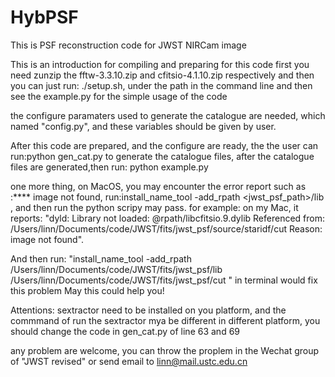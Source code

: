 # HybPSF
This is PSF reconstruction code for JWST NIRCam image

This is an introduction for compiling and preparing for this code
first you need zunzip the fftw-3.3.10.zip and cfitsio-4.1.10.zip respectively
and then you can just run: ./setup.sh, under the path in the command line
and then see the example.py for the simple usage of the code

the configure paramaters used to generate the catalogue are needed, which
named "config.py", and these variables should be given by user.

After this code are prepared, and the configure are ready, the the user can run:python gen_cat.py
to generate the catalogue files, after the catalogue files are generated,then run: python example.py


one more thing, on MacOS, you may encounter the error report such as :**** image not found, 
run:install_name_tool -add_rpath <jwst_psf_path>/lib <the application> , and then run the
python scripy may pass. 
for example: on my Mac, it reports: 
"dyld: Library not loaded: @rpath/libcfitsio.9.dylib
  Referenced from: /Users/linn/Documents/code/JWST/fits/jwst_psf/source/staridf/cut
  Reason: image not found".
  
And then run: "install_name_tool -add_rpath /Users/linn/Documents/code/JWST/fits/jwst_psf/lib /Users/linn/Documents/code/JWST/fits/jwst_psf/cut " in terminal
would fix this problem
May this could help you!


Attentions: sextractor need to be installed on you platform, and the commmand of run the sextractor mya be different in different platform, you should change the 
code in gen_cat.py of line 63 and 69

any problem are welcome, you can throw the proplem in the Wechat group of "JWST revised"
or send email to linn@mail.ustc.edu.cn
